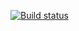 [![Build status](https://ci.appveyor.com/api/projects/status/5y92oqj2ljmt1as8/branch/master?svg=true)](https://ci.appveyor.com/project/FilStas/carddelivery/branch/master)